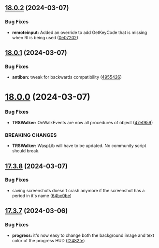 ## [18.0.2](https://github.com/Torwent/WaspLib/compare/v18.0.1...v18.0.2) (2024-03-07)


### Bug Fixes

* **remoteinput:** Added an override to add GetKeyCode that is missing when RI is being used ([0e07202](https://github.com/Torwent/WaspLib/commit/0e072022eeb6006b527e287d81ab39680b0b140b))



## [18.0.1](https://github.com/Torwent/WaspLib/compare/v18.0.0...v18.0.1) (2024-03-07)


### Bug Fixes

* **antiban:** tweak for backwards compatibility ([4955426](https://github.com/Torwent/WaspLib/commit/4955426654c78eab04a1615f80ccab4e7c8f4100))



# [18.0.0](https://github.com/Torwent/WaspLib/compare/v17.3.8...v18.0.0) (2024-03-07)


### Bug Fixes

* **TRSWalker:** OnWalkEvents are now all procedures of object ([47ef959](https://github.com/Torwent/WaspLib/commit/47ef959bf6c2b6bcb3cf1fb765b7fdddf931d2a5))


### BREAKING CHANGES

* **TRSWalker:** WaspLib will have to be updated. No community script should break.



## [17.3.8](https://github.com/Torwent/WaspLib/compare/v17.3.7...v17.3.8) (2024-03-07)


### Bug Fixes

* saving screenshots doesn't crash anymore if the screenshot has a period in it's name ([64bc0be](https://github.com/Torwent/WaspLib/commit/64bc0befb5408f159cc0be2876ece635522fba12))



## [17.3.7](https://github.com/Torwent/WaspLib/compare/v17.3.6...v17.3.7) (2024-03-06)


### Bug Fixes

* **progress:** it's now easy to change both the background image and text color of the progress HUD ([f2482fe](https://github.com/Torwent/WaspLib/commit/f2482fe59079edbbe3b35ed74cd7f713df4a9bef))



